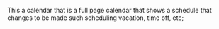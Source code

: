 This a calendar that is a full page calendar that shows a schedule that changes to be made such scheduling vacation, time off, etc;